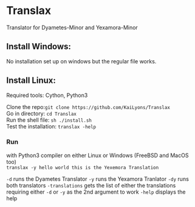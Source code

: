 # Translax
Translator for Dyametes-Minor and Yexamora-Minor

## Install Windows:
No installation set up on windows but the regular file works.

## Install Linux:
Required tools: Cython, Python3

Clone the repo:`git clone https://github.com/KaiLyons/Translax` \
Go in directory: `cd Translax` \
Run the shell file: `sh ./install.sh` \
Test the installation: `translax -help`

### Run
with Python3 compiler on either Linux or Windows (FreeBSD and MacOS too) \
`translax -y hello world this is the Yexemora Translation`

`-d` runs the Dyametes Translator
`-y` runs the Yexamora Tranlator
`-dy` runs both translators
`-translations` gets the list of either the translations requiring either `-d` or `-y` as the 2nd argument to work
`-help` displays the help
